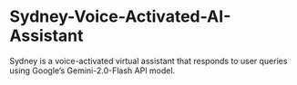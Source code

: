 # Sydney-Voice-Activated-AI-Assistant
Sydney is a voice-activated virtual assistant that responds to user queries using Google’s Gemini-2.0-Flash API model.
